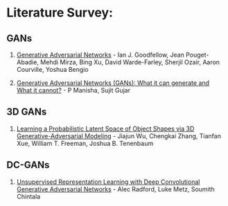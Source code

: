 # Literature Survey:

## GANs

1. [Generative Adversarial Networks](https://arxiv.org/abs/1406.2661) - Ian J. Goodfellow, Jean Pouget-Abadie, Mehdi Mirza, Bing Xu, David Warde-Farley, Sherjil Ozair, Aaron Courville, Yoshua Bengio
 
2. [Generative Adversarial Networks (GANs): What it can generate and What it cannot?](https://arxiv.org/abs/1804.00140) - P Manisha, Sujit Gujar

## 3D GANs

1. [Learning a Probabilistic Latent Space of Object Shapes via 3D Generative-Adversarial Modeling](https://arxiv.org/abs/1610.07584) - Jiajun Wu, Chengkai Zhang, Tianfan Xue, William T. Freeman, Joshua B. Tenenbaum

## DC-GANs

1. [Unsupervised Representation Learning with Deep Convolutional Generative Adversarial Networks](https://arxiv.org/abs/1511.06434) - Alec Radford, Luke Metz, Soumith Chintala




